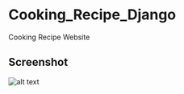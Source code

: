 # Cooking_Recipe_Django
Cooking Recipe Website

Screenshot  
------------

  ![alt text](https://github.com/gretarob/cooking_recipe_django/blob/master/screenshot.jpg)

